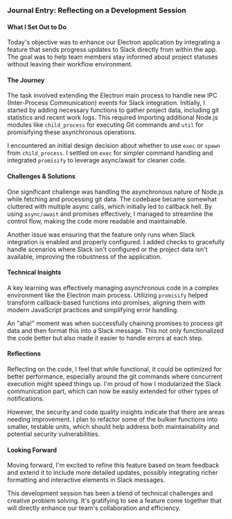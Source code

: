 ### Journal Entry: Reflecting on a Development Session

#### What I Set Out to Do
Today's objective was to enhance our Electron application by integrating a feature that sends progress updates to Slack directly from within the app. The goal was to help team members stay informed about project statuses without leaving their workflow environment.

#### The Journey
The task involved extending the Electron main process to handle new IPC (Inter-Process Communication) events for Slack integration. Initially, I started by adding necessary functions to gather project data, including git statistics and recent work logs. This required importing additional Node.js modules like `child_process` for executing Git commands and `util` for promisifying these asynchronous operations.

I encountered an initial design decision about whether to use `exec` or `spawn` from `child_process`. I settled on `exec` for simpler command handling and integrated `promisify` to leverage async/await for cleaner code.

#### Challenges & Solutions
One significant challenge was handling the asynchronous nature of Node.js while fetching and processing git data. The codebase became somewhat cluttered with multiple async calls, which initially led to callback hell. By using `async/await` and promises effectively, I managed to streamline the control flow, making the code more readable and maintainable.

Another issue was ensuring that the feature only runs when Slack integration is enabled and properly configured. I added checks to gracefully handle scenarios where Slack isn't configured or the project data isn't available, improving the robustness of the application.

#### Technical Insights
A key learning was effectively managing asynchronous code in a complex environment like the Electron main process. Utilizing `promisify` helped transform callback-based functions into promises, aligning them with modern JavaScript practices and simplifying error handling.

An "aha!" moment was when successfully chaining promises to process git data and then format this into a Slack message. This not only functionalized the code better but also made it easier to handle errors at each step.

#### Reflections
Reflecting on the code, I feel that while functional, it could be optimized for better performance, especially around the git commands where concurrent execution might speed things up. I'm proud of how I modularized the Slack communication part, which can now be easily extended for other types of notifications.

However, the security and code quality insights indicate that there are areas needing improvement. I plan to refactor some of the bulkier functions into smaller, testable units, which should help address both maintainability and potential security vulnerabilities.

#### Looking Forward
Moving forward, I'm excited to refine this feature based on team feedback and extend it to include more detailed updates, possibly integrating richer formatting and interactive elements in Slack messages.

This development session has been a blend of technical challenges and creative problem solving. It's gratifying to see a feature come together that will directly enhance our team's collaboration and efficiency.
